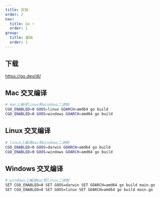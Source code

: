 ```yaml
---
title: 安装
order: 2
nav:
  title: Go ⚡️
  order: 1
group:
  title: 基础
  order: 1
---
```




## 下载

https://go.dev/dl/


## Mac 交叉编译

```bash
# mac上编译linux和windows二进制
CGO_ENABLED=0 GOOS=linux GOARCH=amd64 go build 
CGO_ENABLED=0 GOOS=windows GOARCH=amd64 go build 
```

## Linux 交叉编译

```bash
# linux上编译mac和windows二进制
CGO_ENABLED=0 GOOS=darwin GOARCH=amd64 go build 
CGO_ENABLED=0 GOOS=windows GOARCH=amd64 go build
```


## Windows 交叉编译

```bash
# windows上编译mac和linux二进制
SET CGO_ENABLED=0 SET GOOS=darwin SET GOARCH=amd64 go build main.go
SET CGO_ENABLED=0 SET GOOS=linux SET GOARCH=amd64 go build main.go
```
